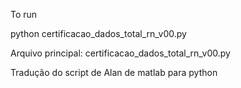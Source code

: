 To run

python certificacao_dados_total_rn_v00.py

Arquivo principal: certificacao_dados_total_rn_v00.py

Tradução do script de Alan de matlab para python
